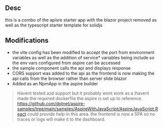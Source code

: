 ## Desc

this is a combo of the apisre starter app with the blazor project removed as well as the typescript starter template for solidjs

## Modifications

- the vite config has been modified to accept the port from environment variables as well as the addition of service* variables being include so the env vars configured from aspire can be accessed
- the sample component calls the api and displays response
- CORS support was added to the api as the frontend is now making the api calls from the browser rather than server slide blazor
- Added as an NpmApp in the aspire builder 

> Havent tested azd support but it probably wont work as a ihavent made the required dockerfile the aspire is set up to reference. https://github.com/dotnet/aspire-samples/tree/main/samples/AspireWithJavaScript/AspireJavaScript.React could provide help in this area.
> the frontend is now a SPA so no traces or logs will make it to the dashboard.
